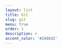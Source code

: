 ```yaml
---
layout: list
title: Git
slug: git
menu: true
order: 1
description: >
accent_color: '#268bd2'
---
```


